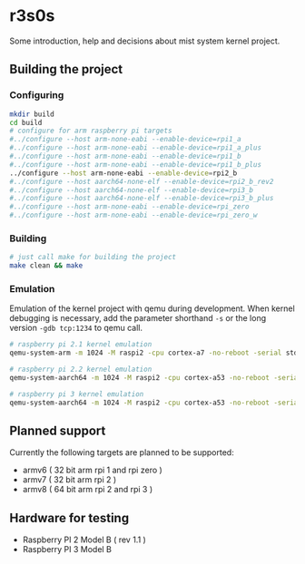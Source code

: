 # r3s0s

Some introduction, help and decisions about mist system kernel project.

## Building the project

### Configuring

```bash
mkdir build
cd build
# configure for arm raspberry pi targets
#../configure --host arm-none-eabi --enable-device=rpi1_a
#../configure --host arm-none-eabi --enable-device=rpi1_a_plus
#../configure --host arm-none-eabi --enable-device=rpi1_b
#../configure --host arm-none-eabi --enable-device=rpi1_b_plus
../configure --host arm-none-eabi --enable-device=rpi2_b
#../configure --host aarch64-none-elf --enable-device=rpi2_b_rev2
#../configure --host aarch64-none-elf --enable-device=rpi3_b
#../configure --host aarch64-none-elf --enable-device=rpi3_b_plus
#../configure --host arm-none-eabi --enable-device=rpi_zero
#../configure --host arm-none-eabi --enable-device=rpi_zero_w
```

### Building

```bash
# just call make for building the project
make clean && make
```

### Emulation

Emulation of the kernel project with qemu during development. When kernel debugging is necessary, add the parameter shorthand `-s` or the long version `-gdb tcp:1234` to qemu call.

```bash
# raspberry pi 2.1 kernel emulation
qemu-system-arm -m 1024 -M raspi2 -cpu cortex-a7 -no-reboot -serial stdio -kernel ./src/kernel/vendor/rpi/kernel.zwerg

# raspberry pi 2.2 kernel emulation
qemu-system-aarch64 -m 1024 -M raspi2 -cpu cortex-a53 -no-reboot -serial stdio -kernel ./src/kernel/vendor/rpi/kernel.zwerg

# raspberry pi 3 kernel emulation
qemu-system-aarch64 -m 1024 -M raspi2 -cpu cortex-a53 -no-reboot -serial stdio -kernel ./src/kernel/vendor/rpi/kernel.zwerg
```

## Planned support

Currently the following targets are planned to be supported:

* armv6 ( 32 bit arm rpi 1 and rpi zero )
* armv7 ( 32 bit arm rpi 2 )
* armv8 ( 64 bit arm rpi 2 and rpi 3 )

## Hardware for testing

* Raspberry PI 2 Model B ( rev 1.1 )
* Raspberry PI 3 Model B
